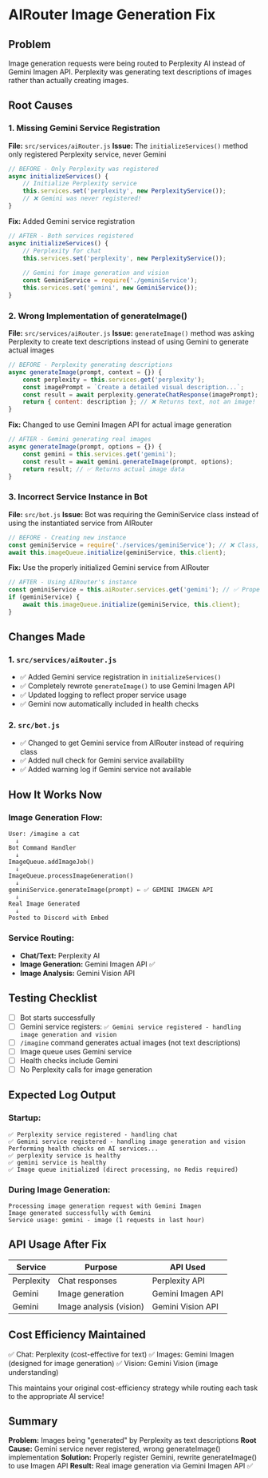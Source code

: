 # AIRouter Image Generation Fix

## Problem
Image generation requests were being routed to Perplexity AI instead of Gemini Imagen API. Perplexity was generating text descriptions of images rather than actually creating images.

## Root Causes

### 1. Missing Gemini Service Registration
**File:** `src/services/aiRouter.js`
**Issue:** The `initializeServices()` method only registered Perplexity service, never Gemini
```javascript
// BEFORE - Only Perplexity was registered
async initializeServices() {
    // Initialize Perplexity service
    this.services.set('perplexity', new PerplexityService());
    // ❌ Gemini was never registered!
}
```

**Fix:** Added Gemini service registration
```javascript
// AFTER - Both services registered
async initializeServices() {
    // Perplexity for chat
    this.services.set('perplexity', new PerplexityService());
    
    // Gemini for image generation and vision
    const GeminiService = require('./geminiService');
    this.services.set('gemini', new GeminiService());
}
```

### 2. Wrong Implementation of generateImage()
**File:** `src/services/aiRouter.js`
**Issue:** `generateImage()` method was asking Perplexity to create text descriptions instead of using Gemini to generate actual images

```javascript
// BEFORE - Perplexity generating descriptions
async generateImage(prompt, context = {}) {
    const perplexity = this.services.get('perplexity');
    const imagePrompt = `Create a detailed visual description...`;
    const result = await perplexity.generateChatResponse(imagePrompt);
    return { content: description }; // ❌ Returns text, not an image!
}
```

**Fix:** Changed to use Gemini Imagen API for actual image generation
```javascript
// AFTER - Gemini generating real images
async generateImage(prompt, options = {}) {
    const gemini = this.services.get('gemini');
    const result = await gemini.generateImage(prompt, options);
    return result; // ✅ Returns actual image data
}
```

### 3. Incorrect Service Instance in Bot
**File:** `src/bot.js`
**Issue:** Bot was requiring the GeminiService class instead of using the instantiated service from AIRouter

```javascript
// BEFORE - Creating new instance
const geminiService = require('./services/geminiService'); // ❌ Class, not instance
await this.imageQueue.initialize(geminiService, this.client);
```

**Fix:** Use the properly initialized Gemini service from AIRouter
```javascript
// AFTER - Using AIRouter's instance
const geminiService = this.aiRouter.services.get('gemini'); // ✅ Proper instance
if (geminiService) {
    await this.imageQueue.initialize(geminiService, this.client);
}
```

## Changes Made

### 1. `src/services/aiRouter.js`
- ✅ Added Gemini service registration in `initializeServices()`
- ✅ Completely rewrote `generateImage()` to use Gemini Imagen API
- ✅ Updated logging to reflect proper service usage
- ✅ Gemini now automatically included in health checks

### 2. `src/bot.js`
- ✅ Changed to get Gemini service from AIRouter instead of requiring class
- ✅ Added null check for Gemini service availability
- ✅ Added warning log if Gemini service not available

## How It Works Now

### Image Generation Flow:
```
User: /imagine a cat
  ↓
Bot Command Handler
  ↓
ImageQueue.addImageJob()
  ↓
ImageQueue.processImageGeneration()
  ↓
geminiService.generateImage(prompt) ← ✅ GEMINI IMAGEN API
  ↓
Real Image Generated
  ↓
Posted to Discord with Embed
```

### Service Routing:
- **Chat/Text:** Perplexity AI
- **Image Generation:** Gemini Imagen API ✅
- **Image Analysis:** Gemini Vision API

## Testing Checklist

- [ ] Bot starts successfully
- [ ] Gemini service registers: `✅ Gemini service registered - handling image generation and vision`
- [ ] `/imagine` command generates actual images (not text descriptions)
- [ ] Image queue uses Gemini service
- [ ] Health checks include Gemini
- [ ] No Perplexity calls for image generation

## Expected Log Output

### Startup:
```
✅ Perplexity service registered - handling chat
✅ Gemini service registered - handling image generation and vision
Performing health checks on AI services...
✅ perplexity service is healthy
✅ gemini service is healthy
✅ Image queue initialized (direct processing, no Redis required)
```

### During Image Generation:
```
Processing image generation request with Gemini Imagen
Image generated successfully with Gemini
Service usage: gemini - image (1 requests in last hour)
```

## API Usage After Fix

| Service    | Purpose                  | API Used          |
|------------|--------------------------|-------------------|
| Perplexity | Chat responses           | Perplexity API    |
| Gemini     | Image generation         | Gemini Imagen API |
| Gemini     | Image analysis (vision)  | Gemini Vision API |

## Cost Efficiency Maintained

✅ Chat: Perplexity (cost-effective for text)
✅ Images: Gemini Imagen (designed for image generation)
✅ Vision: Gemini Vision (image understanding)

This maintains your original cost-efficiency strategy while routing each task to the appropriate AI service!

## Summary

**Problem:** Images being "generated" by Perplexity as text descriptions
**Root Cause:** Gemini service never registered, wrong generateImage() implementation
**Solution:** Properly register Gemini, rewrite generateImage() to use Imagen API
**Result:** Real image generation via Gemini Imagen API ✅
